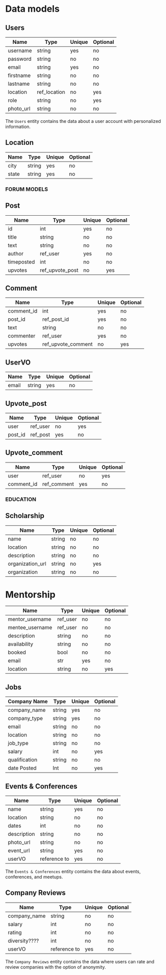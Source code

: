 # Data models

## Users

| Name      | Type         | Unique | Optional |
| --------- | ------------ | ------ | -------- |
| username  | string       | yes    | no       |
| password  | string       | no     | no       |
| email     | string       | yes    | no       |
| firstname | string       | no     | no       |
| lastname  | string       | no     | no       |
| location  | ref_location | no     | yes      |
| role      | string       | no     | yes      |
| photo_url | string       | no     | no       |

The `Users` entity contains the data about a user account
with personalized information.

## Location

| Name  | Type   | Unique | Optional |
| ----- | ------ | ------ | -------- |
| city  | string | yes    | no       |
| state | string | yes    | no       |

### FORUM MODELS

## Post

| Name       | Type            | Unique | Optional |
| ---------- | --------------- | ------ | -------- |
| id         | int             | yes    | no       |
| title      | string          | no     | no       |
| text       | string          | no     | no       |
| author     | ref_user        | yes    | no       |
| timeposted | int             | no     | no       |
| upvotes    | ref_upvote_post | no     | yes      |

## Comment

| Name       | Type               | Unique | Optional |
| ---------- | ------------------ | ------ | -------- |
| comment_id | int                | yes    | no       |
| post_id    | ref_post_id        | yes    | no       |
| text       | string             | no     | no       |
| commenter  | ref_user           | yes    | no       |
| upvotes    | ref_upvote_comment | no     | yes      |

## UserVO

| Name  | Type   | Unique | Optional |
| ----- | ------ | ------ | -------- |
| email | string | yes    | no       |

## Upvote_post

| Name    | Type     | Unique | Optional |
| ------- | -------- | ------ | -------- |
| user    | ref_user | no     | yes      |
| post_id | ref_post | yes    | no       |

## Upvote_comment

| Name       | Type        | Unique | Optional |
| ---------- | ----------- | ------ | -------- |
| user       | ref_user    | no     | yes      |
| comment_id | ref_comment | yes    | no       |

### EDUCATION

## Scholarship

| Name             | Type   | Unique | Optional |
| ---------------- | ------ | ------ | -------- |
| name             | string | no     | no       |
| location         | string | no     | no       |
| description      | string | no     | no       |
| organization_url | string | no     | yes      |
| organization     | string | no     | no       |

# Mentorship

| Name         | Type     | Unique | Optional |
| ------------ | -------- | ------ | -------- |
| mentor_username | ref_user | no  | no       |
| mentee_username | ref_user | no  | no       |
| description  | string   | no     | no       |
| availability | string   | no     | no       |
| booked       | bool     | no     | no       |
| email        | str      | yes    | no       |
| location     | string   | no     | yes      |

## Jobs

| Company Name  | Type   | Unique | Optional |
| ------------- | ------ | ------ | -------- |
| company_name  | string | yes    | no       |
| company_type  | string | yes    | no       |
| email         | string | no     | no       |
| location      | string | no     | no       |
| job_type      | string | no     | no       |
| salary        | int    | no     | yes      |
| qualification | string | no     | no       |
| date Posted   | Int    | no     | yes      |

## Events & Conferences

| Name        | Type         | Unique | Optional |
| ----------- | ------------ | ------ | -------- |
| name        | string       | yes    | no       |
| location    | string       | no     | no       |
| dates       | int          | no     | no       |
| description | string       | no     | no       |
| photo_url   | string       | no     | no       |
| event_url   | string       | yes    | no       |
| userVO      | reference to | yes    | no       |

The `Events & Conferences` entity contains the data about events, conferences, and meetups.

## Company Reviews

| Name           | Type         | Unique | Optional |
| -------------- | ------------ | ------ | -------- |
| company_name   | string       | no     | no       |
| salary         | int          | no     | no       |
| rating         | int          | no     | no       |
| diversity????         | int          | no     | no       |
| userVO         | reference to | yes    | no       |

The `Company Reviews` entity contains the data where users can rate and review companies with the option of anonymity.
